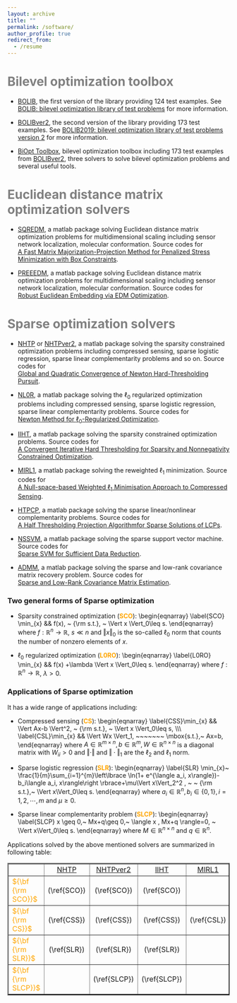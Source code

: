 ```yaml
---
layout: archive
title: ""  
permalink: /software/
author_profile: true
redirect_from:
  - /resume
---
```


# <span style="color:grey">Bilevel optimization toolbox</span> 
 

* [BOLIB](https://github.com/ShenglongZhou/BOLIB), the first version of the library providing 124 test examples. See [BOLIB: bilevel optimization library of test problems](https://arxiv.org/abs/1812.00230) for more information.

* [BOLIBver2](https://biopt.github.io/bolib/), the second version of  the library providing 173 test examples. See [BOLIB2019: bilevel optimization library of test problems version 2](https://www.researchgate.net/publication/338375731) for more information.

* [BiOpt Toolbox](https://biopt.github.io/),  bilevel optimization toolbox including 173 test examples from [BOLIBver2](https://biopt.github.io/bolib/), three solvers to solve bilevel optimization problems and several useful tools.

# <span style="color:grey">Euclidean distance matrix optimization solvers</span> 

* [SQREDM](https://github.com/ShenglongZhou/SQREDM), a matlab package solving Euclidean distance matrix optimization problems for multidimensional scaling including sensor network localization, molecular conformation.   Source codes for <br>
  [A Fast Matrix Majorization-Projection Method for Penalized Stress Minimization with Box Constraints](https://ieeexplore.ieee.org/document/8399531).

* [PREEEDM](https://github.com/ShenglongZhou/PREEEDM), a matlab package solving Euclidean distance matrix optimization problems for multidimensional scaling including sensor network localization, molecular conformation.   Source codes for <br>
  [Robust Euclidean Embedding via EDM Optimization](https://doi.org/10.1007/s12532-019-00168-0).



# <span style="color:grey">Sparse optimization solvers</span> 

* [NHTP](https://github.com/ShenglongZhou/NHTP) or [NHTPver2](https://github.com/ShenglongZhou/NHTPver2), a matlab package solving the sparsity constrained optimization problems including compressed sensing, sparse logistic regression, sparse linear complementarity problems and so on.  Source codes for <br>
  [Global and Quadratic Convergence of Newton Hard-Thresholding Pursuit](https://arxiv.org/abs/1901.02763).

* [NL0R](https://github.com/ShenglongZhou/NL0R), a matlab package solving the $\ell_0$ regularized optimization problems including compressed sensing, sparse logistic regression, sparse linear complementarity problems.  Source codes for <br>
  [Newton Method for $\ell_0$-Regularized Optimization](https://arxiv.org/abs/2004.05132).

* [IIHT](https://github.com/ShenglongZhou/IIHT), a matlab package solving the sparsity constrained optimization problems.  Source codes for <br>
[A Convergent Iterative Hard Thresholding for Sparsity and Nonnegativity Constrained Optimization](http://www.ybook.co.jp/online2/oppjo/vol13/p325.html). 

* [MIRL1](https://github.com/ShenglongZhou/MIRL1), a matlab package solving the reweighted $\ell_1$ minimization.  Source codes for <br>
  [A Null-space-based Weighted $\ell_1$ Minimisation Approach to Compressed Sensing](https://doi.org/10.1093/imaiai/iaw002).
 
* [HTPCP](https://github.com/ShenglongZhou/HTPCP), a matlab package solving the sparse linear/nonlinear complementarity problems.  Source codes for <br>
  [A Half Thresholding Projection Algorithmfor Sparse Solutions of LCPs](https://link.springer.com/article/10.1007/s11590-014-0834-7). 
  
* [NSSVM](https://github.com/ShenglongZhou/NSSVM), a matlab package solving the sparse support vector machine.  Source codes for <br>
  [Sparse SVM for Sufficient Data Reduction](https://arxiv.org/abs/2005.13771). 
  
* [ADMM](https://github.com/ShenglongZhou/ADMM), a matlab package solving the  sparse and low-rank covariance matrix recovery problem.  Source codes for <br>
  [Sparse and Low-Rank Covariance Matrix Estimation](https://link.springer.com/article/10.1007/s40305-014-0058-7). 
 
### Two general forms of Sparse optimization 
 
  * Sparsity  constrained optimization (<span style="color:orange">**SCO**</span>):
\begin{eqnarray}
\label{SCO} \min_{x} && f(x), ~ {\rm s.t.}, ~ \Vert x \Vert_0\leq s.
\end{eqnarray}
 where $f: \mathbb{R}^{ n}\rightarrow  \mathbb{R}$, $s\ll n$ and $\Vert x \Vert_0$ is the so-called $\ell_0$ norm that counts the number of nonzero elements of $x$. 
 
 *  $\ell_0$ regularized optimization (<span style="color:orange">**L0RO**</span>):
\begin{eqnarray}
\label{L0RO} \min_{x} && f(x) +\lambda \Vert x \Vert_0\leq s.
\end{eqnarray}
 where $f: \mathbb{R}^{ n}\rightarrow  \mathbb{R}$, $\lambda>0$. 
 
### Applications of Sparse optimization  
It has a wide range of applications including:
 * Compressed sensing (<span style="color:orange">**CS**</span>):
\begin{eqnarray}
\label{CSS}\min_{x} && \Vert Ax-b \Vert^2, ~ {\rm s.t.}, ~ \Vert x \Vert_0\leq s,  \\\\\\
\label{CSL}\min_{x} && \Vert Wx \Vert_1, ~~~~~~~ \mbox{s.t.},~ Ax=b, 
\end{eqnarray}
where $A\in\mathbb{R}^{m\times n}, b\in \mathbb{R}^{m}, W\in\mathbb{R}^{n\times n}$ is a diagonal matrix with $W_{ii}>0$ and $\Vert \cdot\Vert$ and $\Vert \cdot\Vert_1$ are the $\ell_2$ and $\ell_1$ norm. 

* Sparse logistic regression (<span style="color:orange">**SLR**</span>):
\begin{eqnarray}
\label{SLR} \min_{x}~  \frac{1}{m}\sum_{i=1}^{m}\left\lbrace \ln(1+ e^{\langle a_i, x\rangle})-b_i\langle a_i, x\rangle\right \rbrace+\mu\Vert x\Vert_2^2 , ~ ~ {\rm s.t.},~ \Vert x\Vert_0\leq s.
\end{eqnarray}
where $a_i\in\mathbb{R}^{n}, b_i\in \lbrace 0,1\rbrace, i=1,2,\cdots,m$ and $\mu\geq0$.

* Sparse linear complementarity problem (<span style="color:orange">**SLCP**</span>):
\begin{eqnarray}
\label{SLCP} x \geq 0,~ Mx+q\geq 0,~ \langle x , Mx+q \rangle=0, ~ \Vert x\Vert_0\leq s.
\end{eqnarray}
where $M\in\mathbb{R}^{n\times n}$ and $q\in \mathbb{R}^{n}$. 

Applications solved by the above mentioned solvers are summarized in following table:

 <table border="2" width="0.5">
    <tr>
      <td style="width:10%" align="center"> </td>
      <td style="width:10%" align="center"><a  href='https://github.com/ShenglongZhou/NHTP'>NHTP</a></td>
      <td style="width:10%" align="center"><a  href='https://github.com/ShenglongZhou/NHTPver2'>NHTPver2</a></td>
      <td style="width:10%" align="center"><a  href='https://github.com/ShenglongZhou/IIHT'>IIHT</a></td>
      <td style="width:10%" align="center"><a  href='https://github.com/ShenglongZhou/MIRL1'>MIRL1</a></td>
      <td style="width:10%" align="center"><a  href='https://github.com/ShenglongZhou/HTPCP'>HTPCP</a></td>
    </tr>
    <tr>
    	  <td style="width:10%" align="left"><span style="color:orange">${\bf {\rm SCO}}$</span></td>
        <td style="width:10%" align="center">(\ref{SCO}) </td>
        <td style="width:10%" align="center">(\ref{SCO}) </td>
        <td style="width:10%" align="center">(\ref{SCO}) </td>
        <td style="width:10%" align="center"> </td>
        <td style="width:10%" align="center"> </td> 
    </tr>
     <tr>
    	  <td style="width:10%" align="left"><span style="color:orange">${\bf {\rm CS}}$</span></td>
        <td style="width:10%" align="center">(\ref{CSS}) </td>
        <td style="width:10%" align="center">(\ref{CSS}) </td>
        <td style="width:10%" align="center">(\ref{CSS}) </td>
        <td style="width:10%" align="center">(\ref{CSL})</td>
        <td style="width:10%" align="center"> </td> 
    </tr>
      <tr>
    	  <td style="width:10%" align="left"><span style="color:orange">${\bf {\rm SLR}}$</span></td>
        <td style="width:10%" align="center">(\ref{SLR}) </td>
        <td style="width:10%" align="center">(\ref{SLR}) </td>
        <td style="width:10%" align="center">(\ref{SLR}) </td>
        <td style="width:10%" align="center"> </td>
        <td style="width:10%" align="center"> </td> 
    </tr>
      <tr>
    	  <td style="width:10%" align="left"><span style="color:orange">${\bf {\rm SLCP}}$</span></td>
        <td style="width:10%" align="center"> </td>
        <td style="width:10%" align="center">(\ref{SLCP})</td>
        <td style="width:10%" align="center">(\ref{SLCP})</td>
        <td style="width:10%" align="center"> </td>
        <td style="width:10%" align="center">(\ref{SLCP})</td> 
    </tr>
    </table>
 
 



